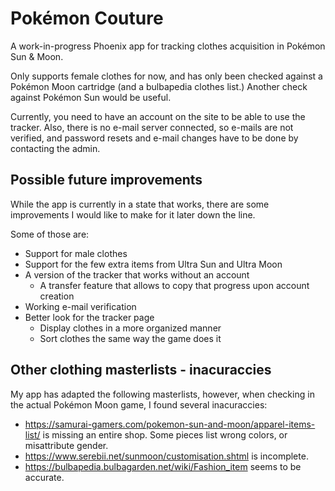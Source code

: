 # Pokémon Couture

A work-in-progress Phoenix app for tracking clothes acquisition in Pokémon Sun & Moon.

Only supports female clothes for now, and has only been checked against a
Pokémon Moon cartridge (and a bulbapedia clothes list.)
Another check against Pokémon Sun would be useful.

Currently, you need to have an account on the site to be able to use the tracker.
Also, there is no e-mail server connected, so e-mails are not verified,
and password resets and e-mail changes have to be done by contacting the admin.

## Possible future improvements
While the app is currently in a state that works, there are some improvements I would like to make for it later down the line.

Some of those are:
- Support for male clothes
- Support for the few extra items from Ultra Sun and Ultra Moon
- A version of the tracker that works without an account
  - A transfer feature that allows to copy that progress upon account creation
- Working e-mail verification
- Better look for the tracker page
  - Display clothes in a more organized manner
  - Sort clothes the same way the game does it
## Other clothing masterlists - inacuraccies
My app has adapted the following masterlists, however, when checking in the
actual Pokémon Moon game, I found several inacuraccies:

- https://samurai-gamers.com/pokemon-sun-and-moon/apparel-items-list/ is missing an entire shop.
Some pieces list wrong colors, or misattribute gender.
- https://www.serebii.net/sunmoon/customisation.shtml is incomplete.
- https://bulbapedia.bulbagarden.net/wiki/Fashion_item seems to be accurate.
